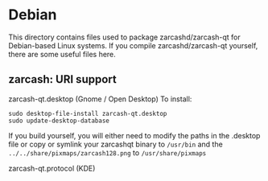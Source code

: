 
Debian
====================
This directory contains files used to package zarcashd/zarcash-qt
for Debian-based Linux systems. If you compile zarcashd/zarcash-qt yourself, there are some useful files here.

## zarcash: URI support ##


zarcash-qt.desktop  (Gnome / Open Desktop)
To install:

	sudo desktop-file-install zarcash-qt.desktop
	sudo update-desktop-database

If you build yourself, you will either need to modify the paths in
the .desktop file or copy or symlink your zarcashqt binary to `/usr/bin`
and the `../../share/pixmaps/zarcash128.png` to `/usr/share/pixmaps`

zarcash-qt.protocol (KDE)

